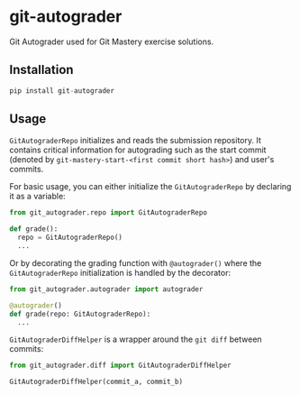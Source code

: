 # git-autograder

Git Autograder used for Git Mastery exercise solutions.

## Installation

```py
pip install git-autograder
```

## Usage

`GitAutograderRepo` initializes and reads the submission repository. It contains critical information for autograding such as the start commit (denoted by `git-mastery-start-<first commit short hash>`) and user's commits.

For basic usage, you can either initialize the `GitAutograderRepo` by declaring it as a variable:

```py
from git_autograder.repo import GitAutograderRepo

def grade():
  repo = GitAutograderRepo()
  ...
```

Or by decorating the grading function with `@autograder()` where the `GitAutograderRepo` initialization is handled by the decorator:

```py
from git_autograder.autograder import autograder

@autograder()
def grade(repo: GitAutograderRepo):
  ...
```

`GitAutograderDiffHelper` is a wrapper around the `git diff` between commits:

```py
from git_autograder.diff import GitAutograderDiffHelper

GitAutograderDiffHelper(commit_a, commit_b)
```

